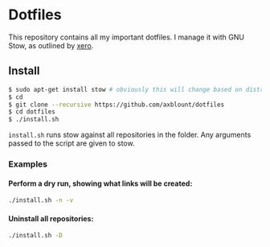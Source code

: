 Dotfiles
========

This repository contains all my important dotfiles.
I manage it with GNU Stow, as outlined by [xero][1].

## Install
```sh
$ sudo apt-get install stow # obviously this will change based on distro
$ cd
$ git clone --recursive https://github.com/axblount/dotfiles
$ cd dotfiles
$ ./install.sh
```

`install.sh` runs stow against all repositories in the folder.
Any arguments passed to the script are given to stow.

### Examples
#### Perform a dry run, showing what links will be created:
```sh
./install.sh -n -v
```

#### Uninstall all repositories:
```sh
./install.sh -D
```

[1]: https://github.com/xero/dotfiles
